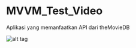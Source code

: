 # MVVM_Test_Video
Aplikasi yang memanfaatkan API dari theMovieDB

![alt tag](https://user-images.githubusercontent.com/63012597/97101908-d2792f80-16d3-11eb-917b-fdeebb0851f5.png)
